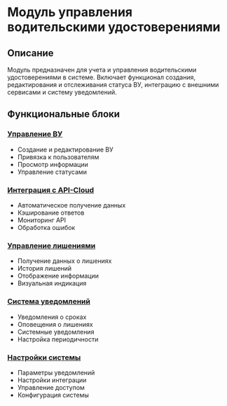 # Модуль управления водительскими удостоверениями

## Описание
Модуль предназначен для учета и управления водительскими удостоверениями в системе. Включает функционал создания, редактирования и отслеживания статуса ВУ, интеграцию с внешними сервисами и систему уведомлений.

## Функциональные блоки

### [Управление ВУ](management.yaml)
- Создание и редактирование ВУ
- Привязка к пользователям
- Просмотр информации
- Управление статусами

### [Интеграция с API-Cloud](api-integration.yaml)
- Автоматическое получение данных
- Кэширование ответов
- Мониторинг API
- Обработка ошибок

### [Управление лишениями](suspensions.yaml)
- Получение данных о лишениях
- История лишений
- Отображение информации
- Визуальная индикация

### [Система уведомлений](notifications.yaml)
- Уведомления о сроках
- Оповещения о лишениях
- Системные уведомления
- Настройка периодичности

### [Настройки системы](settings.yaml)
- Параметры уведомлений
- Настройки интеграции
- Управление доступом
- Конфигурация системы 